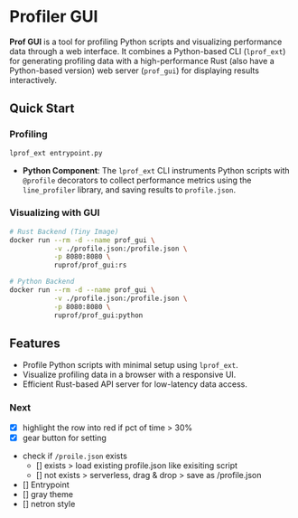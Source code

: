 # Profiler GUI

**Prof GUI** is a tool for profiling Python scripts and visualizing performance data through a web interface. It combines a Python-based CLI (`lprof_ext`) for generating profiling data with a high-performance Rust (also have a Python-based version) web server (`prof_gui`) for displaying results interactively.



## Quick Start

### Profiling
```bash
lprof_ext entrypoint.py
```
- **Python Component**: The `lprof_ext` CLI instruments Python scripts with `@profile` decorators to collect performance metrics using the `line_profiler` library, and saving results to `profile.json`.


### Visualizing with GUI
```bash
# Rust Backend (Tiny Image)
docker run --rm -d --name prof_gui \
           -v ./profile.json:/profile.json \
           -p 8080:8080 \
           ruprof/prof_gui:rs

# Python Backend
docker run --rm -d --name prof_gui \
           -v ./profile.json:/profile.json \
           -p 8080:8080 \
           ruprof/prof_gui:python
```

## Features
- Profile Python scripts with minimal setup using `lprof_ext`.
- Visualize profiling data in a browser with a responsive UI.
- Efficient Rust-based API server for low-latency data access.

### Next
- [x] highlight the row into red if pct of time > 30% 
- [x] gear button for setting
- check if `/proile.json` exists
    - [] exists > load existing profile.json like exisiting script 
    - [] not exists > serverless, drag & drop > save as /profile.json
- [] Entrypoint
- [] gray theme
- [] netron style
